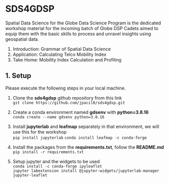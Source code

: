 # SDS4GDSP

Spatial Data Science for the Globe Data Science Program is the dedicated workshop material for the incoming batch of Globe DSP Cadets aimed to equip them with the basic skills to process and unravel insights using geospatial data.

1. Introduction: Grammar of Spatial Data Science
2. Application: Calculating Telco Mobility Index
3. Take Home: Mobility Index Calculation and Profiling

## 1. Setup

Please execute the following steps in your local machine.

1. Clone the **sds4gdsp** github repository from this link <br>
```git clone https://github.com/jpacil0/sds4gdsp.git```

2. Create a conda environment named **gdsenv** with **python=3.8.16** <br>
```conda create --name gdsenv python=3.8.16```

3. Install **jupyterlab** and **leafmap** separately in that environment, we will use this for the workshop <br>
```pip install jupyterlab```
```conda install leafmap -c conda-forge```

5. Install the packages from the **requirements.txt**, follow the **README.md** <br>
```pip install -r requirements.txt```

6. Setup jupyter and the widgets to be used <br>
```conda install -c conda-forge ipyleaflet``` <br>
```jupyter labextension install @jupyter-widgets/jupyterlab-manager jupyter-leaflet```